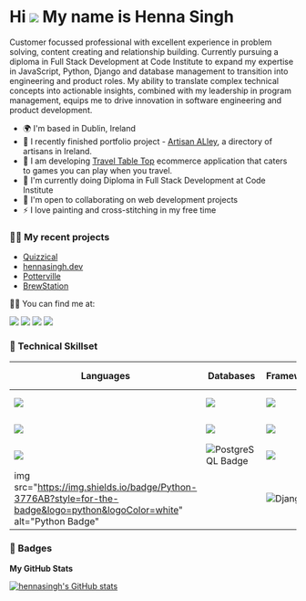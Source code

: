 Hi ![](https://user-images.githubusercontent.com/18350557/176309783-0785949b-9127-417c-8b55-ab5a4333674e.gif) My name is Henna Singh
===================================================================================================================================

Customer focussed professional with excellent experience in problem solving, content creating and relationship building. Currently pursuing a diploma in Full Stack Development at Code Institute to expand my expertise in JavaScript, Python, Django and database management to transition into engineering and product roles. My ability to translate complex technical concepts into actionable insights, combined with my leadership in program management, equips me to drive innovation in software engineering and product development.

* 🌍  I'm based in Dublin, Ireland
* 🚀  I recently finished portfolio project - [Artisan ALley](https://github.com/hennasingh/ArtisanAlley), a directory of artisans in Ireland.
* 🚀  I am developing [Travel Table Top](https://github.com/hennasingh/TravelTableTop) ecommerce application that caters to games you can play when you travel.
* 🧠  I'm currently doing Diploma in Full Stack Development at Code Institute 
* 🤝  I'm open to collaborating on web development projects
* ⚡  I love painting and cross-stitching in my free time

  
### 👩‍💻 My recent projects 

- <a href="https://github.com/hennasingh/quizzical" target="_blank"> Quizzical</a>
- <a href="https://github.com/hennasingh/henna-dev" target="_blank">hennasingh.dev</a>
- <a href="https://github.com/hennasingh/Potterville" target="_blank"> Potterville </a>
- <a href="https://github.com/hennasingh/BrewStation" target="_blank">BrewStation</a>

🙋‍♀️ You can find me at:

<a href="https://www.linkedin.com/in/hennasingh" target="_blank" style="text-decoration: none;">
  <img src="https://img.shields.io/badge/LinkedIn-0077B5?style=for-the-badge&logo=linkedin&logoColor=white">
</a>

<a href="https://codelady.hashnode.dev/" target="_blank" style="text-decoration: none;">
  <img src="https://img.shields.io/badge/Hashnode-2962FF?style=for-the-badge&logo=hashnode&logoColor=white">
</a> 

<a href="http://www.medium.com/@hennasingh" target="_blank" style="text-decoration: none;">
  <img src="https://img.shields.io/badge/Medium-12100E?style=for-the-badge&logo=medium&logoColor=white">
</a> 

<a href="https://www.x.com/henna_dev" target="_blank" style="text-decoration: none;">
  <img src="https://img.shields.io/badge/Twitter-1DA1F2?style=for-the-badge&logo=twitter&logoColor=white">
</a>


### 🤖 Technical Skillset

| Languages | Databases | Frameworks/Libraries | Tools & Platforms | Others |
|---|---|---|---|---|
|<img src="https://img.shields.io/badge/JavaScript-F7DF1E?style=for-the-badge&logo=javascript&logoColor=black">|<img src="https://img.shields.io/badge/Firebase-039BE5?style=for-the-badge&logo=Firebase&logoColor=white">|<img src="https://img.shields.io/badge/React-20232A?style=for-the-badge&logo=react&logoColor=61DAFB">|<img src="https://img.shields.io/badge/GIT-E44C30?style=for-the-badge&logo=git&logoColor=white">| Event Organizing   |
|<img src="https://img.shields.io/badge/HTML5-E34F26?style=for-the-badge&logo=html5&logoColor=white">|<img src="https://img.shields.io/badge/Realm-39477F?style=for-the-badge&logo=realm&logoColor=white"> |<img src="https://img.shields.io/badge/Bootstrap-563D7C?style=for-the-badge&logo=bootstrap&logoColor=white">|<img src="https://img.shields.io/badge/GitHub-100000?style=for-the-badge&logo=github&logoColor=white">| Technical Writing |
|<img src="https://img.shields.io/badge/CSS3-1572B6?style=for-the-badge&logo=css3&logoColor=white">|<img src="https://img.shields.io/badge/PostgreSQL-4169E1?style=for-the-badge&logo=postgresql&logoColor=white" alt="PostgreSQL Badge">|<img src="https://img.shields.io/badge/vite-%23646CFF.svg?style=for-the-badge&logo=vite&logoColor=white">|   |Technical Suppoprt|
|img src="https://img.shields.io/badge/Python-3776AB?style=for-the-badge&logo=python&logoColor=white" alt="Python Badge"|  |<img src="https://img.shields.io/badge/Django-092E20?style=for-the-badge&logo=django&logoColor=white" alt="Django Badge">|  |  |


### 🥇 Badges

<b>My GitHub Stats</b>

<a href="http://www.github.com/hennasingh"><img src="https://github-readme-stats.vercel.app/api?username=hennasingh&show_icons=true&hide=&count_private=true&title_color=0891b2&text_color=ffffff&icon_color=0891b2&bg_color=1c1917&hide_border=true&show_icons=true" alt="hennasingh's GitHub stats" /></a>







